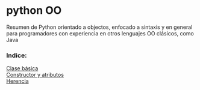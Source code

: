 # python OO

Resumen de Python orientado a objectos, enfocado a sintaxis y en general para programadores con experiencia en otros lenguajes OO clásicos, como Java

### Indice:
[Clase básica](clase_basica.md) <br />
[Constructor y atributos](constructor_atributos.md) <br />
[Herencia](herencia.md) <br />
